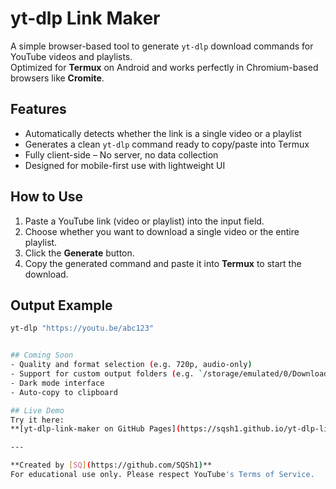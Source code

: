 # yt-dlp Link Maker

A simple browser-based tool to generate `yt-dlp` download commands for YouTube videos and playlists.  
Optimized for **Termux** on Android and works perfectly in Chromium-based browsers like **Cromite**.

## Features
- Automatically detects whether the link is a single video or a playlist
- Generates a clean `yt-dlp` command ready to copy/paste into Termux
- Fully client-side – No server, no data collection
- Designed for mobile-first use with lightweight UI

## How to Use
1. Paste a YouTube link (video or playlist) into the input field.
2. Choose whether you want to download a single video or the entire playlist.
3. Click the **Generate** button.
4. Copy the generated command and paste it into **Termux** to start the download.

## Output Example
```bash
yt-dlp "https://youtu.be/abc123"


## Coming Soon
- Quality and format selection (e.g. 720p, audio-only)
- Support for custom output folders (e.g. `/storage/emulated/0/Download/Termux`)
- Dark mode interface
- Auto-copy to clipboard

## Live Demo
Try it here:  
**[yt-dlp-link-maker on GitHub Pages](https://sqsh1.github.io/yt-dlp-link-maker/)**

---

**Created by [SQ](https://github.com/SQSh1)**  
For educational use only. Please respect YouTube's Terms of Service.

